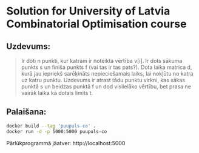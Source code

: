 # Solution for University of Latvia Combinatorial Optimisation course

## Uzdevums:

> Ir doti n punkti, kur katram ir noteikta vērtība v[i].
> Ir dots sākuma punkts s un finiša punkts f (vai tas ir tas pats?).
> Dota laika matrica d, kurā jau iepriekš sarēķināts nepieciešamais laiks, lai nokļūtu no katra uz katru punktu.
> Uzdevums ir atrast tādu punktu virkni, kas sākas punktā s un beidzas punktā f un dod vislielāko vērtību, bet prasa ne vairāk laika kā dotais limits t.


## Palaišana:
```bash
docker build --tag 'puupuls-co' .
docker run -d -p 5000:5000 puupuls-co
```
Pārlūkprogrammā jāatver: http://localhost:5000